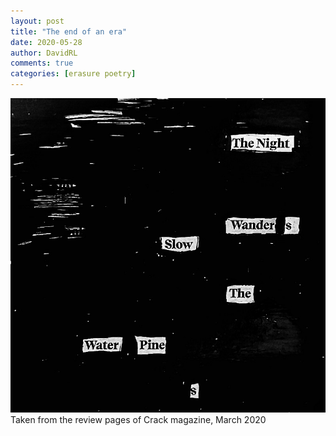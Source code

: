 ```yaml
---  
layout: post
title: "The end of an era"
date: 2020-05-28
author: DavidRL  
comments: true  
categories: [erasure poetry]  
---  
```

![the end of an era](/assets/images/articles/endofanera.jpeg)
Taken from the review pages of Crack magazine, March 2020
